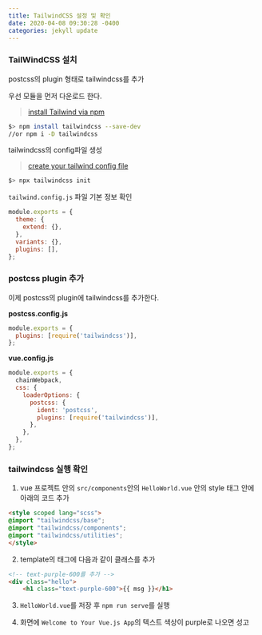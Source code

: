 ```yaml
---
title: TailwindCSS 설정 및 확인
date: 2020-04-08 09:30:28 -0400
categories: jekyll update
---
```


### TailWindCSS 설치
postcss의 plugin 형태로 tailwindcss를 추가

우선 모듈을 먼저 다운로드 한다. 

> [install Tailwind via npm](https://tailwindcss.com/docs/installation#1-install-tailwind-via-npm)

``` bash
$> npm install tailwindcss --save-dev
//or npm i -D tailwindcss
```

tailwindcss의 config파일 생성

> [create your tailwind config file](https://tailwindcss.com/docs/installation#3-create-your-tailwind-config-file-optional)

``` bash
$> npx tailwindcss init
```

`tailwind.config.js` 파일 기본 정보 확인

``` javascript
module.exports = {
  theme: {
    extend: {},
  },
  variants: {},
  plugins: [],
};
```

### postcss plugin 추가
이제 postcss의 plugin에 tailwindcss를 추가한다.

**postcss.config.js**
``` javascript
module.exports = {
  plugins: [require('tailwindcss')],
};
```

**vue.config.js**
``` javascript
module.exports = {
  chainWebpack,
  css: {
    loaderOptions: {
      postcss: {
        ident: 'postcss',
        plugins: [require('tailwindcss')],
      },
    },
  },
};
```

### tailwindcss 실행 확인

1. vue 프로젝트 안의 `src/components`안의 `HelloWorld.vue` 안의 style 태그 안에 아래의 코드 추가

``` html
<style scoped lang="scss">
@import "tailwindcss/base";
@import "tailwindcss/components";
@import "tailwindcss/utilities";
</style>
```

2. template의 태그에 다음과 같이 클래스를 추가

``` html
<!-- text-purple-600를 추가 -->
<div class="hello">
    <h1 class="text-purple-600">{{ msg }}</h1>
```

3. `HelloWorld.vue`를 저장 후 `npm run serve`를 실행

4. 화면에 `Welcome to Your Vue.js App`의 텍스트 색상이 purple로 나오면 성고

